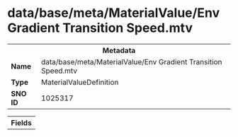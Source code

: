 <h1>data/base/meta/MaterialValue/Env Gradient Transition Speed.mtv</h1><table><tr><th colspan="100%">Metadata</th></tr><tr><td><b>Name</b></td><td>data/base/meta/MaterialValue/Env Gradient Transition Speed.mtv</td></tr><tr><td><b>Type</b></td><td>MaterialValueDefinition</td></tr><tr><td><b>SNO ID</b></td><td>1025317</td></tr></table>

<table><tr><th colspan="100%">Fields</th></tr></table>

